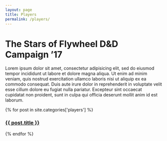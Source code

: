 ```yaml
---
layout: page
title: Players
permalink: /players/
---
```


# The Stars of Flywheel D&amp;D Campaign &rsquo;17

Lorem ipsum dolor sit amet, consectetur adipisicing elit, sed do eiusmod
tempor incididunt ut labore et dolore magna aliqua. Ut enim ad minim veniam,
quis nostrud exercitation ullamco laboris nisi ut aliquip ex ea commodo
consequat. Duis aute irure dolor in reprehenderit in voluptate velit esse
cillum dolore eu fugiat nulla pariatur. Excepteur sint occaecat cupidatat non
proident, sunt in culpa qui officia deserunt mollit anim id est laborum.


<section class="player-list">
	{% for post in site.categories['players'] %}
		<div class="player-list-item">
			<h3><a href="{{ site.baseurl }}{{ post.url }}">{{ post.title }}</a></h3>
		</div>
	{% endfor %}
</section>
